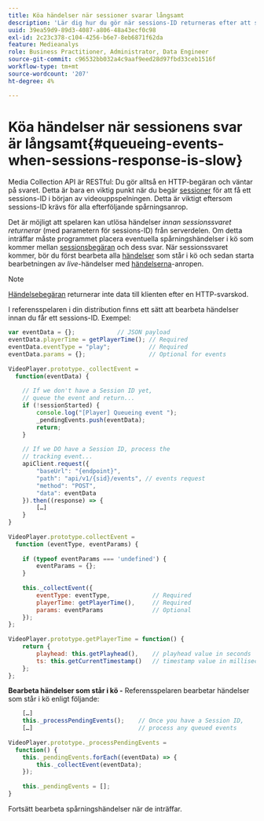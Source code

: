 ```yaml
---
title: Köa händelser när sessioner svarar långsamt
description: 'Lär dig hur du gör när sessions-ID returneras efter att spelaren har aktiverat händelser. '
uuid: 39ea59d9-89d3-4087-a806-48a43ecf0c98
exl-id: 2c23c378-c104-4256-b6e7-8eb6871f62da
feature: Medieanalys
role: Business Practitioner, Administrator, Data Engineer
source-git-commit: c96532bb032a4c9aaf9eed28d97fbd33ceb1516f
workflow-type: tm+mt
source-wordcount: '207'
ht-degree: 4%

---
```


# Köa händelser när sessionens svar är långsamt{#queueing-events-when-sessions-response-is-slow}

Media Collection API är RESTful: Du gör alltså en HTTP-begäran och väntar på svaret. Detta är bara en viktig punkt när du begär [sessioner](/help/media-collection-api/mc-api-ref/mc-api-sessions-req.md) för att få ett sessions-ID i början av videouppspelningen. Detta är viktigt eftersom sessions-ID krävs för alla efterföljande spårningsanrop.

Det är möjligt att spelaren kan utlösa händelser _innan sessionssvaret returnerar_ (med parametern för sessions-ID) från serverdelen. Om detta inträffar måste programmet placera eventuella spårningshändelser i kö som kommer mellan [sessionsbegäran](/help/media-collection-api/mc-api-ref/mc-api-sessions-req.md) och dess svar. När sessionssvaret kommer, bör du först bearbeta alla [händelser](/help/media-collection-api/mc-api-ref/mc-api-events-req.md) som står i kö och sedan starta bearbetningen av _live_-händelser med [händelserna](/help/media-collection-api/mc-api-ref/mc-api-events-req.md)-anropen.

>[!NOTE]
>
>[Händelsebegäran](/help/media-collection-api/mc-api-ref/mc-api-events-req.md) returnerar inte data till klienten efter en HTTP-svarskod.

I referensspelaren i din distribution finns ett sätt att bearbeta händelser innan du får ett sessions-ID. Exempel:

```js
var eventData = {};            // JSON payload 
eventData.playerTime = getPlayerTime(); // Required 
eventData.eventType = "play";           // Required 
eventData.params = {};                  // Optional for events 
 
VideoPlayer.prototype._collectEvent =  
  function(eventData) { 
 
    // If we don't have a Session ID yet,  
    // queue the event and return... 
    if (!sessionStarted) { 
        console.log("[Player] Queueing event "); 
        _pendingEvents.push(eventData); 
        return; 
    } 
 
    // If we DO have a Session ID, process the 
    // tracking event...     
    apiClient.request({ 
        "baseUrl": "{endpoint}", 
        "path": "api/v1/{sid}/events", // events request 
        "method": "POST", 
        "data": eventData 
    }).then((response) => {   
        […] 
    } 
} 
 
VideoPlayer.prototype.collectEvent =  
  function (eventType, eventParams) { 
         
    if (typeof eventParams === 'undefined') {   
        eventParams = {}; 
    } 
 
    this._collectEvent({                   
        eventType: eventType,            // Required 
        playerTime: getPlayerTime(),     // Required 
        params: eventParams              // Optional  
    });                                    
}; 
 
VideoPlayer.prototype.getPlayerTime = function() { 
    return { 
        playhead: this.getPlayhead(),    // playhead value in seconds 
        ts: this.getCurrentTimestamp()   // timestamp value in milliseconds 
    }; 
};
```

**Bearbeta händelser som står i kö -** Referensspelaren bearbetar händelser som står i kö enligt följande:

```js
    […] 
    this._processPendingEvents();    // Once you have a Session ID, 
    […]                              // process any queued events 
 
VideoPlayer.prototype._processPendingEvents =  
  function() { 
    this._pendingEvents.forEach((eventData) => { 
        this._collectEvent(eventData); 
    }); 
 
    this._pendingEvents = []; 
}
```

Fortsätt bearbeta spårningshändelser när de inträffar.
